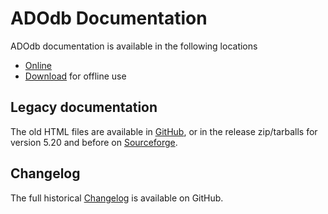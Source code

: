 # ADOdb Documentation

ADOdb documentation is available in the following locations

- [Online](http://adodb.org/)
- [Download](https://sourceforge.net/projects/adodb/files/Documentation/) for offline use

## Legacy documentation

The old HTML files are available in
[GitHub](https://github.com/ADOdb/ADOdb/tree/8b8133771ecbe9c95e57abbe5dc3757f0226bfcd/docs),
or in the release zip/tarballs for version 5.20 and before on
[Sourceforge](https://sourceforge.net/projects/adodb/files/adodb-php5-only/).

## Changelog

The full historical [Changelog](changelog.md) is available on GitHub.
